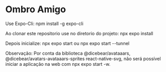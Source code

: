 # Ombro Amigo

Use Expo-Cli:
npm install -g expo-cli

Ao clonar este repositorio use no diretorio do projeto:
npx expo install

Depois inicialize:
npx expo start
ou
npx expo start --tunnel

Observação: Por conta da biblioteca @dicebear/avataaars, @dicebear/avatars-avataaars-sprites
react-native-svg, não será possível iniciar a aplicação na web com npx expo start -w. 
